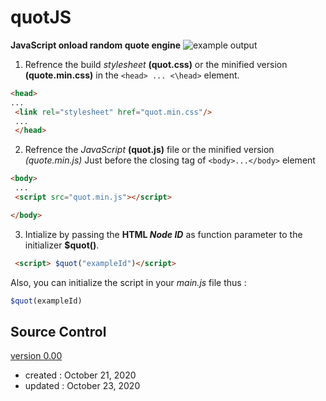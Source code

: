 # quotJS
**JavaScript onload random quote engine**
![example output](exampleId.png)
1. Refrence the build *stylesheet* **(quot.css)** or the minified version **(quote.min.css)** in the `<head> ... <\head>` element. 
```html
<head>
...
 <link rel="stylesheet" href="quot.min.css"/>
 ...
 </head>
 ```
2. Refrence the *JavaScript* **(quot.js)** file or the minified version *(quote.min.js)* Just before the closing tag of `<body>...</body>` element
```html
<body>
 ...
 <script src="quot.min.js"></script>

</body>
```
3. Intialize by passing the **HTML *Node ID*** as function parameter to the initializer **$quot()**.
```html 
 <script> $quot("exampleId")</script>
 ```

Also, you can initialize the script in your *main.js* file thus :

```JavaScript
$quot(exampleId)
```





## Source Control
[version 0.00](https://github.com/opeolluwa/quotJS/tree/main/V0.00)
  * created : October 21, 2020
  * updated : October 23, 2020

